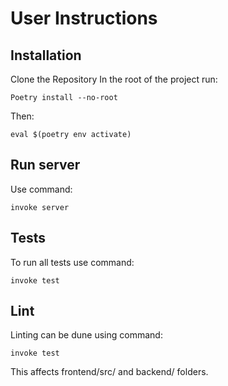 # User Instructions

## Installation
Clone the Repository
In the root of the project run:
```
Poetry install --no-root
```
Then:
```
eval $(poetry env activate)
```


## Run server
Use command:
```
invoke server
```


## Tests
To run all tests use command:
```
invoke test
```

## Lint
Linting can be dune using command:
```
invoke test
```
This affects frontend/src/ and backend/ folders.
